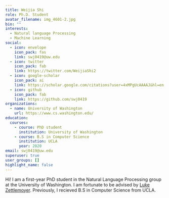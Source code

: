 ```yaml
---
title: Weijia Shi
role: Ph.D. Student
avatar_filename: img_4601-2.jpg
bio: ""
interests:
  - Natural language Processing
  - Machine Learning
social:
  - icon: envelope
    icon_pack: fas
    link: swj0419@uw.edu
  - icon: twitter
    icon_pack: fab
    link: https://twitter.com/WeijiaShi2
  - icon: google-scholar
    icon_pack: ai
    link: https://scholar.google.com/citations?user=4xMPgUcAAAAJ&hl=en
  - icon: github
    icon_pack: fab
    link: https://github.com/swj0419
organizations:
  - name: University of Washington
    url: https://www.cs.washington.edu/
education:
  courses:
    - course: PhD student
      institution: University of Washington
    - course: B.S in Computer Science
      institution: UCLA
      year: 2020
email: swj0419@uw.edu
superuser: true
user_groups: []
highlight_name: false
---
```

Hi! I am a first-year PhD student in the Natural Language Processing group at the University of Washington. I am fortunate to be advised by [Luke Zettlemoyer](https://www.cs.washington.edu/people/faculty/lsz). Previously, I recieved B.S in Computer Science from UCLA.